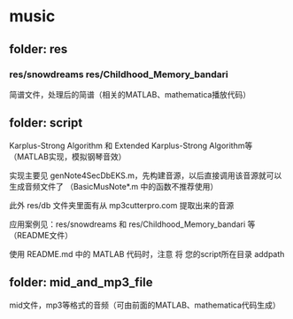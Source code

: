 # music

## folder: res

### res/snowdreams res/Childhood_Memory_bandari
简谱文件，处理后的简谱（相关的MATLAB、mathematica播放代码）

## folder: script
Karplus-Strong Algorithm 和 Extended Karplus-Strong Algorithm等（MATLAB实现，模拟钢琴音效）

实现主要见 genNote4SecDbEKS.m，先构建音源，以后直接调用该音源就可以生成音频文件了 （BasicMusNote*.m 中的函数不推荐使用）

此外 res/db 文件夹里面有从 mp3cutterpro.com 提取出来的音源

应用案例见：res/snowdreams 和 res/Childhood_Memory_bandari 等（README文件）

使用 README.md 中的 MATLAB 代码时，注意 将 您的script所在目录 addpath

## folder: mid_and_mp3_file
mid文件，mp3等格式的音频（可由前面的MATLAB、mathematica代码生成）
